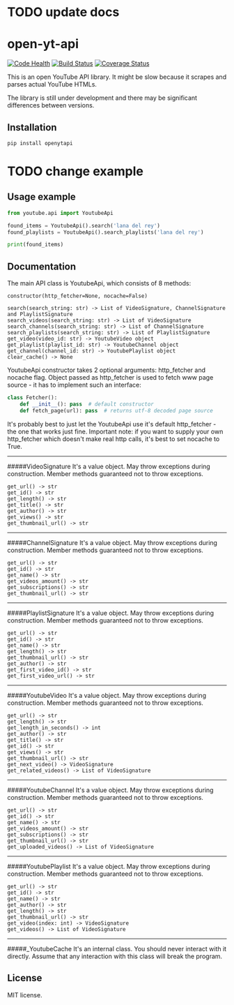 # TODO update docs

# open-yt-api
[![Code Health](https://landscape.io/github/Glenpl/open-yt-api/master/landscape.svg?style=flat)](https://landscape.io/github/Glenpl/open-yt-api/master)
[![Build Status](https://travis-ci.org/Glenpl/open-yt-api.svg?branch=master)](https://travis-ci.org/Glenpl/open-yt-api)
[![Coverage Status](https://coveralls.io/repos/github/Glenpl/open-yt-api/badge.svg?branch=master)](https://coveralls.io/github/Glenpl/open-yt-api?branch=master)

This is an open YouTube API library.
It might be slow because it scrapes and parses actual YouTube HTMLs.

The library is still under development and there may be significant differences between versions.

Installation
--------------------
```bash
pip install openytapi
```
# TODO change example
Usage example
--------------------
```python
from youtube.api import YoutubeApi

found_items = YoutubeApi().search('lana del rey')
found_playlists = YoutubeApi().search_playlists('lana del rey')

print(found_items)
```

Documentation
--------------------
The main API class is YoutubeApi, which consists of 8 methods:
```
constructor(http_fetcher=None, nocache=False)

search(search_string: str) -> List of VideoSignature, ChannelSignature and PlaylistSignature
search_videos(search_string: str) -> List of VideoSignature
search_channels(search_string: str) -> List of ChannelSignature
search_playlists(search_string: str) -> List of PlaylistSignature
get_video(video_id: str) -> YoutubeVideo object
get_playlist(playlist_id: str) -> YoutubeChannel object
get_channel(channel_id: str) -> YoutubePlaylist object
clear_cache() -> None
```
YoutubeApi constructor takes 2 optional arguments: http_fetcher and nocache flag.
Object passed as http_fetcher is used to fetch www page source - it has to implement such an interface:
```python
class Fetcher():
    def __init__(): pass  # default constructor
    def fetch_page(url): pass  # returns utf-8 decoded page source
```
It's probably best to just let the YoutubeApi use it's default http_fetcher - the one that works just fine.
Important note: if you want to supply your own http_fetcher which doesn't make real http calls, it's best to set nocache to True.

---

#####VideoSignature
It's a value object.
May throw exceptions during construction.
Member methods guaranteed not to throw exceptions.
```
get_url() -> str
get_id() -> str
get_length() -> str
get_title() -> str
get_author() -> str
get_views() -> str
get_thumbnail_url() -> str
```

---

#####ChannelSignature
It's a value object.
May throw exceptions during construction.
Member methods guaranteed not to throw exceptions.
```
get_url() -> str
get_id() -> str
get_name() -> str
get_videos_amount() -> str
get_subscriptions() -> str
get_thumbnail_url() -> str
```

---

#####PlaylistSignature
It's a value object.
May throw exceptions during construction.
Member methods guaranteed not to throw exceptions.
```
get_url() -> str
get_id() -> str
get_name() -> str
get_length() -> str
get_thumbnail_url() -> str
get_author() -> str
get_first_video_id() -> str
get_first_video_url() -> str
```

---

#####YoutubeVideo
It's a value object.
May throw exceptions during construction.
Member methods guaranteed not to throw exceptions.
```
get_url() -> str
get_length() -> str
get_length_in_seconds() -> int
get_author() -> str
get_title() -> str
get_id() -> str
get_views() -> str
get_thumbnail_url() -> str
get_next_video() -> VideoSignature
get_related_videos() -> List of VideoSignature
```

---

#####YoutubeChannel
It's a value object.
May throw exceptions during construction.
Member methods guaranteed not to throw exceptions.
```
get_url() -> str
get_id() -> str
get_name() -> str
get_videos_amount() -> str
get_subscriptions() -> str
get_thumbnail_url() -> str
get_uploaded_videos() -> List of VideoSignature
```

---

#####YoutubePlaylist
It's a value object.
May throw exceptions during construction.
Member methods guaranteed not to throw exceptions.
```
get_url() -> str
get_id() -> str
get_name() -> str
get_author() -> str
get_length() -> str
get_thumbnail_url() -> str
get_video(index: int) -> VideoSignature
get_videos() -> List of VideoSignature
```

---

#####_YoutubeCache
It's an internal class.
You should never interact with it directly.
Assume that any interaction with this class will break the program.

License
--------------------
MIT license.
